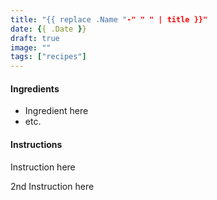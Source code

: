 ```yaml
---
title: "{{ replace .Name "-" " " | title }}"
date: {{ .Date }}
draft: true
image: ""
tags: ["recipes"]
---
```


#### Ingredients

- Ingredient here
- etc.

#### Instructions

Instruction here

2nd Instruction here